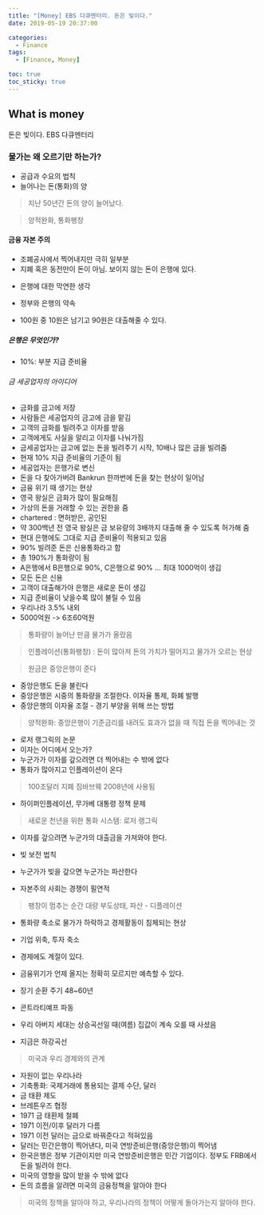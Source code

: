 ```yaml
---
title: "[Money] EBS 다큐멘터리. 돈은 빚이다."
date: 2019-05-19 20:37:00

categories:
  - Finance
tags:
  - [Finance, Money]

toc: true
toc_sticky: true
---
```


## What is money

돈은 빚이다. EBS 다큐멘터리

### 물가는 왜 오르기만 하는가?

- 공급과 수요의 법칙
- 늘어나는 돈(통화)의 양

> 지난 50년간 돈의 양이 늘어났다.

> 양적완화, 통화팽창

#### 금융 자본 주의

- 조폐공사에서 찍어내지만 극히 일부분
- 지폐 혹은 동전만이 돈이 아님. 보이지 않는 돈이 은행에 있다.

* 은행에 대한 막연한 생각

* 정부와 은행의 약속

- 100원 중 10원은 남기고 90원은 대출해줄 수 있다.

##### 은행은 무엇인가?

- 10%: 부분 지급 준비율

###### 금 세공업자의 아이디어

- 금화를 금고에 저장
- 사람들은 세공업자의 금고에 금을 맡김
- 고객의 금화를 빌려주고 이자를 받음
- 고객에게도 사실을 알리고 이자를 나눠가짐
- 금세공업자는 금고에 없는 돈을 빌려주기 시작, 10배나 많은 금을 빌려줌
- 현재 10% 지급 준비율의 기준이 됨
- 세공업자는 은행가로 변신
- 돈을 다 찾아가버려 Bankrun 한까번에 돈을 찾는 현상이 일어남
- 금융 위기 때 생기는 현상
- 영국 왕실은 금화가 많이 필요해짐
- 가상의 돈을 거래할 수 있는 권한을 줌
- chartered : 면허받은, 공인된
- 약 300백년 전 영국 왕실은 금 보유량의 3배까지 대출해 줄 수 있도록 허가해 줌
- 현대 은행에도 그대로 지급 준비율이 적용되고 있음
- 90% 빌려준 돈은 신용통화라고 함
- 총 190%가 통화량이 됨
- A은행에서 B은행으로 90%, C은행으로 90% ... 최대 1000억이 생김
- 모든 돈은 신용
- 고객이 대출해가야 은행은 새로운 돈이 생김
- 지급 준비율이 낮을수록 많이 불릴 수 있음
- 우리나라 3.5% 내외
- 5000억원 -> 6조60억원

> 통화량이 늘어난 만큼 물가가 올랐음

> 인플레이션(통화팽창) : 돈이 많아져 돈의 가치가 떨어지고 물가가 오르는 현상

> 원금은 중앙은행이 준다

- 중앙은행도 돈을 불린다
- 중앙은행은 시중의 통화량을 조절한다. 이자율 통제, 화폐 발행
- 중앙은행의 이자율 조절 - 경기 부양을 위해 쓰는 방법

> 양적완화: 중앙은행이 기준금리를 내려도 효과가 없을 때 직접 돈을 찍어내는 것

- 로저 랭그릭의 논문
- 이자는 어디에서 오는가?
- 누군가가 이자를 갚으려면 더 찍어내는 수 밖에 없다
- 통화가 많아지고 인플레이션이 온다

> 100조달러 지폐 짐바브웨 2008년에 사용됨

- 하이퍼인플레이션, 무가베 대통령 정책 문제

> 새로운 천년을 위한 통화 시스템: 로저 랭그릭

- 이자를 갚으려면 누군가의 대출금을 가져와야 한다.
- 빚 보전 법칙

- 누군가가 빚을 갚으면 누군가는 파산한다
- 자본주의 사회는 경쟁이 필연적

> 팽창이 멈추는 순간 대량 부도상태, 파산 - 디플레이션

- 통화량 축소로 물가가 하락하고 경제활동이 침체되는 현상
- 기업 위축, 투자 축소
- 경제에도 계절이 있다.

- 금융위기가 언제 올지는 정확히 모르지만 예측할 수 있다.
- 장기 순환 주기 48~60년
- 콘트라티예프 파동
- 우리 아버지 세대는 상승곡선일 때(여름) 집값이 계속 오를 때 사셨음
- 지금은 하강곡선

> 미국과 우리 경제와의 관계

- 자원이 없는 우리나라
- 기축통화: 국제거래에 통용되는 결제 수단, 달러
- 금 태환 제도
- 브레튼우즈 협정
- 1971 금 태환제 철폐
- 1971 이전/이후 달러가 다름
- 1971 이전 달러는 금으로 바꿔준다고 적혀있음
- 달러는 민간은행이 찍어낸다, 미국 연방준비은행(중앙은행)이 찍어냄
- 한국은행은 정부 기관이지만 미국 연방준비은행은 민간 기업이다. 정부도 FRB에서 돈을 빌려야 한다.
- 미국의 영향을 많이 받을 수 밖에 없다
- 돈의 흐름을 알려면 미국의 금융정책을 알아야 한다

> 미국의 정책을 알아야 하고, 우리나라의 정책이 어떻게 돌아가는지 알아야 한다.
